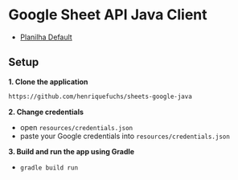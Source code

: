 # Google Sheet API Java Client

- [Planilha Default](https://docs.google.com/spreadsheets/d/1ROMWnrNEZ8PM4KjvveNDRcIBW8diSCe8b-Qcln2VjqY/edit#gid=0)

## Setup

**1. Clone the application**

```bash
https://github.com/henriquefuchs/sheets-google-java
```

**2. Change credentials**

+ open `resources/credentials.json`
+ paste your Google credentials into `resources/credentials.json`

**3. Build and run the app using Gradle**
+ `gradle build run`
